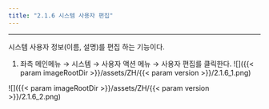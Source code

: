 ```yaml
---
title: "2.1.6 시스템 사용자 편집"
---
```


---
시스템 사용자 정보(이름, 설명)를 편집 하는 기능이다.

1. 좌측 메인메뉴 → 시스템 → 사용자 액션 메뉴 → 사용자 편집를 클릭한다.
![]({{< param imageRootDir >}}/assets/ZH/{{< param version >}}/2.1.6_1.png)

![]({{< param imageRootDir >}}/assets/ZH/{{< param version >}}/2.1.6_2.png)
